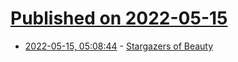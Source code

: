 # [Published on 2022-05-15](index.md)

* [2022-05-15, 05:08:44](https://news.ycombinator.com/item?id=31385411) - [Stargazers of Beauty](https://www.americanpurpose.com/articles/stargazers-of-beauty/)
